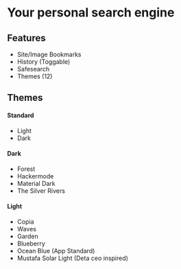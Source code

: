 # Your personal search engine

## Features
- Site/Image Bookmarks
- History (Toggable)
- Safesearch
- Themes (12)

## Themes

#### Standard
- Light 
- Dark

#### Dark

- Forest
- Hackermode
- Material Dark
- The Silver Rivers

#### Light

- Copia
- Waves
- Garden
- Blueberry
- Ocean Blue (App Standard)
- Mustafa Solar Light (Deta ceo inspired)